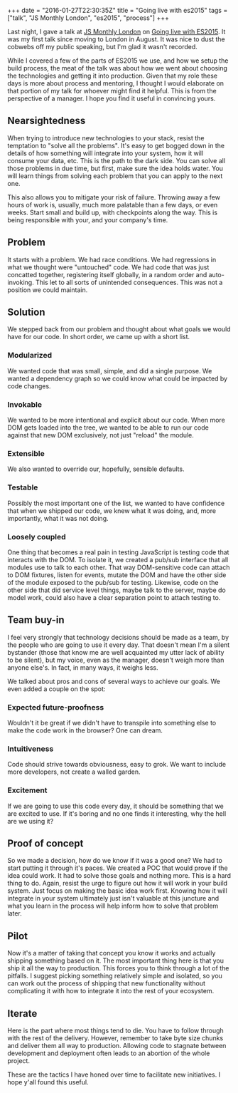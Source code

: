 +++
date = "2016-01-27T22:30:35Z"
title = "Going live with es2015"
tags = ["talk", "JS Monthly London", "es2015", "process"]
+++

Last night, I gave a talk at [JS Monthly London](http://www.meetup.com/js-monthly-london/) on [Going live with ES2015](http://craveytrain.com/slides/live_with_es2015/). It was my first talk since moving to London in August. It was nice to dust the cobwebs off my public speaking, but I'm glad it wasn't recorded.

While I covered a few of the parts of ES2015 we use, and how we setup the build process, the meat of the talk was about how we went about choosing the technologies and getting it into production. Given that my role these days is more about process and mentoring, I thought I would elaborate on that portion of my talk for whoever might find it helpful. This is from the perspective of a manager. I hope you find it useful in convincing yours.

## Nearsightedness
When trying to introduce new technologies to your stack, resist the temptation to "solve all the problems". It's easy to get bogged down in the details of how something will integrate into your system, how it will consume your data, etc. This is the path to the dark side. You can solve all those problems in due time, but first, make sure the idea holds water. You will learn things from solving each problem that you can apply to the next one.

This also allows you to mitigate your risk of failure. Throwing away a few hours of work is, usually, much more palatable than a few days, or even weeks. Start small and build up, with checkpoints along the way. This is being responsible with your, and your company's time.

## Problem
It starts with a problem. We had race conditions. We had regressions in what we thought were "untouched" code. We had code that was just concatted together, registering itself globally, in a random order and auto-invoking. This let to all sorts of unintended consequences. This was not a position we could maintain.

## Solution
We stepped back from our problem and thought about what goals we would have for our code. In short order, we came up with a short list.

### Modularized
We wanted code that was small, simple, and did a single purpose. We wanted a dependency graph so we could know what could be impacted by code changes.

### Invokable
We wanted to be more intentional and explicit about our code. When more DOM gets loaded into the tree, we wanted to be able to run our code against that new DOM exclusively, not just "reload" the module.

### Extensible
We also wanted to override our, hopefully, sensible defaults.

### Testable
Possibly the most important one of the list, we wanted to have confidence that when we shipped our code, we knew what it was doing, and, more importantly, what it was not doing.

### Loosely coupled
One thing that becomes a real pain in testing JavaScript is testing code that interacts with the DOM. To isolate it, we created a pub/sub interface that all modules use to talk to each other. That way DOM-sensitive code can attach to DOM fixtures, listen for events, mutate the DOM and have the other side of the module exposed to the pub/sub for testing. Likewise, code on the other side that did service level things, maybe talk to the server, maybe do model work, could also have a clear separation point to attach testing to.

## Team buy-in
I feel very strongly that technology decisions should be made as a team, by the people who are going to use it every day. That doesn't mean I'm a silent bystander (those that know me are well acquainted my utter lack of ability to be silent), but my voice, even as the manager, doesn't weigh more than anyone else's. In fact, in many ways, it weighs less.

We talked about pros and cons of several ways to achieve our goals. We even added a couple on the spot:

### Expected future-proofness
Wouldn't it be great if we didn't have to transpile into something else to make the code work in the browser? One can dream.

### Intuitiveness
Code should strive towards obviousness, easy to grok. We want to include more developers, not create a walled garden.

### Excitement
If we are going to use this code every day, it should be something that we are excited to use. If it's boring and no one finds it interesting, why the hell are we using it?

## Proof of concept
So we made a decision, how do we know if it was a good one? We had to start putting it through it's paces. We created a POC that would prove if the idea could work. It had to solve those goals and nothing more. This is a hard thing to do. Again, resist the urge to figure out how it will work in your build system. Just focus on making the basic idea work first. Knowing how it will integrate in your system ultimately just isn't valuable at this juncture and what you learn in the process will help inform how to solve that problem later.

## Pilot
Now it's a matter of taking that concept you know it works and actually shipping something based on it. The most important thing here is that you ship it all the way to production. This forces you to think through a lot of the pitfalls. I suggest picking something relatively simple and isolated, so you can work out the process of shipping that new functionality without complicating it with how to integrate it into the rest of your ecosystem.

## Iterate
Here is the part where most things tend to die. You have to follow through with the rest of the delivery. However, remember to take byte size chunks and deliver them all way to production. Allowing code to stagnate between development and deployment often leads to an abortion of the whole project.

These are the tactics I have honed over time to facilitate new initiatives. I hope y'all found this useful.
